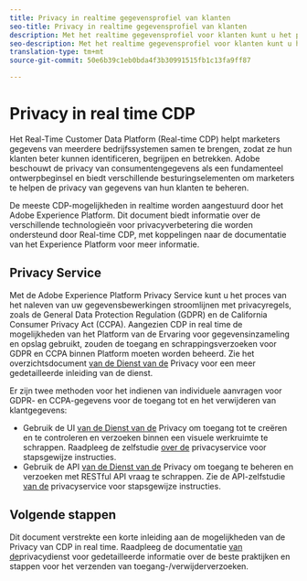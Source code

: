 ```yaml
---
title: Privacy in realtime gegevensprofiel van klanten
seo-title: Privacy in realtime gegevensprofiel van klanten
description: Met het realtime gegevensprofiel voor klanten kunt u het proces stroomlijnen waarbij uw gegevensbewerkingen in overeenstemming worden gehouden met privacyregels.
seo-description: Met het realtime gegevensprofiel voor klanten kunt u het proces stroomlijnen waarbij uw gegevensbewerkingen in overeenstemming worden gehouden met privacyregels.
translation-type: tm+mt
source-git-commit: 50e6b39c1eb0bda4f3b30991515fb1c13fa9ff87

---
```



# Privacy in real time CDP

Het Real-Time Customer Data Platform (Real-time CDP) helpt marketers gegevens van meerdere bedrijfssystemen samen te brengen, zodat ze hun klanten beter kunnen identificeren, begrijpen en betrekken. Adobe beschouwt de privacy van consumentengegevens als een fundamenteel ontwerpbeginsel en biedt verschillende besturingselementen om marketers te helpen de privacy van gegevens van hun klanten te beheren.

De meeste CDP-mogelijkheden in realtime worden aangestuurd door het Adobe Experience Platform. Dit document biedt informatie over de verschillende technologieën voor privacyverbetering die worden ondersteund door Real-time CDP, met koppelingen naar de documentatie van het Experience Platform voor meer informatie.

## Privacy Service

Met de Adobe Experience Platform Privacy Service kunt u het proces van het naleven van uw gegevensbewerkingen stroomlijnen met privacyregels, zoals de General Data Protection Regulation (GDPR) en de California Consumer Privacy Act (CCPA). Aangezien CDP in real time de mogelijkheden van het Platform van de Ervaring voor gegevensinzameling en opslag gebruikt, zouden de toegang en schrappingsverzoeken voor GDPR en CCPA binnen Platform moeten worden beheerd. Zie het overzichtsdocument [van de Dienst van de](../../privacy-service/home.md) Privacy voor een meer gedetailleerde inleiding van de dienst.

Er zijn twee methoden voor het indienen van individuele aanvragen voor GDPR- en CCPA-gegevens voor de toegang tot en het verwijderen van klantgegevens:

* Gebruik de UI [van de Dienst van de](https://gdprui.cloud.adobe.io/) Privacy om toegang tot te creëren en te controleren en verzoeken binnen een visuele werkruimte te schrappen. Raadpleeg de zelfstudie [over de](../../privacy-service/ui/overview.md) privacyservice voor stapsgewijze instructies.
* Gebruik de API [van de Dienst van de](https://www.adobe.io/apis/experienceplatform/home/api-reference.html#!acpdr/swagger-specs/privacy-service.yaml) Privacy om toegang te beheren en verzoeken met RESTful API vraag te schrappen. Zie de API-zelfstudie [van de](../../privacy-service/api/getting-started.md) privacyservice voor stapsgewijze instructies.

<!-- (Capability will not be available for November GA) 
## Opt-out capabilities

Real-time CDP provides two types of consumer opt-out capabilities:

1. **General opt-out**: (Waiting on info)
1. **Segment-level opt-out of sale**: Opt-out of sale requests are captured using the Profile Privacy mixin (see the section on "Handling opt-out requests" in the [Real-time Customer Profile overview](https://www.adobe.io/apis/experienceplatform/home/profile-identity-segmentation/profile-identity-segmentation-services.html#!api-specification/markdown/narrative/technical_overview/unified_profile_architectural_overview/unified_profile_architectural_overview.md) for more information). Using this, you can exclude users who have opted out from a segment using boolean logic ("AND NOT") in the segment predicate.
-->

## Volgende stappen

Dit document verstrekte een korte inleiding aan de mogelijkheden van de Privacy van CDP in real time. Raadpleeg de documentatie [van de](../../privacy-service/home.md)privacydienst voor gedetailleerde informatie over de beste praktijken en stappen voor het verzenden van toegang-/verwijderverzoeken.
